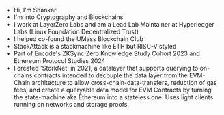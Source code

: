 - Hi, I’m Shankar
- I'm into Cryptography and Blockchains
- I work at LayerZero Labs and am a Lead Lab Maintainer at Hyperledger Labs (Linux Foundation Decentralized Trust)
- I helped co-found the UMass Blockchain Club
- StackAttack is a stackmachine like ETH but RISC-V styled
- Part of Encode's ZKSync Zero Knowledge Study Cohort 2023 and Ethereum Protocol Studies 2024
- I created 'StorkNet' in 2021, a datalayer that supports querying to on-chains contracts intended to decouple the data layer from the EVM-Chain architecture to allow cross-chain-data-transfers, reduction of gas fees, and create a queryable data model for EVM Contracts by turning the state-machine aka Ethereum into a stateless one. Uses light clients running on networks and storage proofs. 

<!---
shankars99/shankars99 is a ✨ special ✨ repository because its `README.md` (this file) appears on your GitHub profile.
You can click the Preview link to take a look at your changes.
--->
